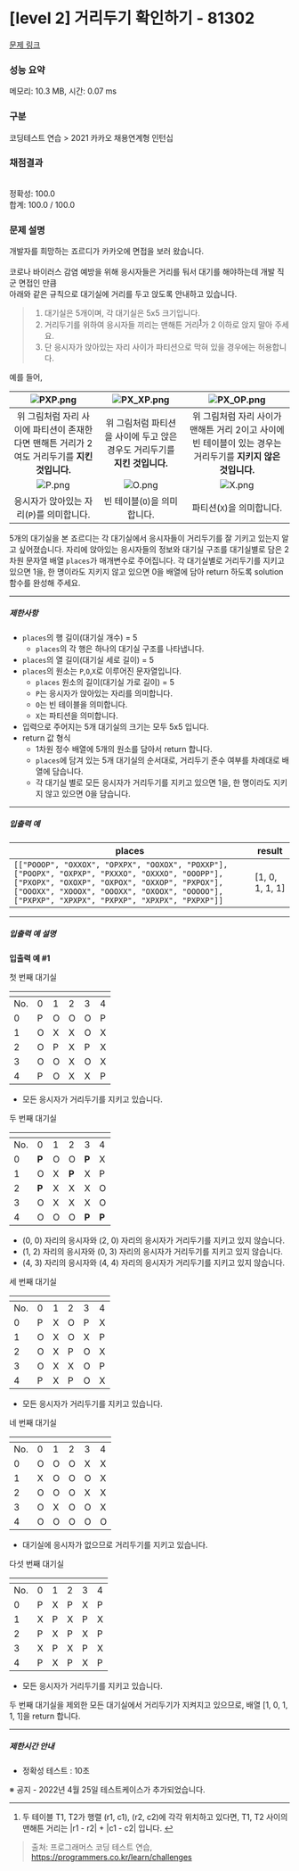 # [level 2] 거리두기 확인하기 - 81302 

[문제 링크](https://school.programmers.co.kr/learn/courses/30/lessons/81302) 

### 성능 요약

메모리: 10.3 MB, 시간: 0.07 ms

### 구분

코딩테스트 연습 > 2021 카카오 채용연계형 인턴십

### 채점결과

<br/>정확성: 100.0<br/>합계: 100.0 / 100.0

### 문제 설명

<p style="user-select: auto;">개발자를 희망하는 죠르디가 카카오에 면접을 보러 왔습니다.<br style="user-select: auto;"><br style="user-select: auto;">
코로나 바이러스 감염 예방을 위해 응시자들은 거리를 둬서 대기를 해야하는데 개발 직군 면접인 만큼<br style="user-select: auto;">
아래와 같은 규칙으로 대기실에 거리를 두고 앉도록 안내하고 있습니다.</p>

<blockquote style="user-select: auto;">
<ol style="user-select: auto;">
<li style="user-select: auto;">대기실은 5개이며, 각 대기실은 5x5 크기입니다.</li>
<li style="user-select: auto;">거리두기를 위하여 응시자들 끼리는 맨해튼 거리<sup id="fnref1" style="user-select: auto;"><a href="#fn1" style="user-select: auto;">1</a></sup>가 2 이하로 앉지 말아 주세요.</li>
<li style="user-select: auto;">단 응시자가 앉아있는 자리 사이가 파티션으로 막혀 있을 경우에는 허용합니다.</li>
</ol>
</blockquote>

<p style="user-select: auto;">예를 들어, </p>
<table class="table" style="user-select: auto;">
        <thead style="user-select: auto;"><tr style="user-select: auto;">
<th style="text-align: center; user-select: auto;"><img src="https://grepp-programmers.s3.ap-northeast-2.amazonaws.com/files/production/8c056cac-ec8f-435c-a49a-8125df055c5e/PXP.png" title="" alt="PXP.png" style="user-select: auto;"></th>
<th style="text-align: center; user-select: auto;"><img src="https://grepp-programmers.s3.ap-northeast-2.amazonaws.com/files/production/d611f66e-f9c4-4433-91ce-02887657fe7f/PX_XP.png" title="" alt="PX_XP.png" style="user-select: auto;"></th>
<th style="text-align: center; user-select: auto;"><img src="https://grepp-programmers.s3.ap-northeast-2.amazonaws.com/files/production/ed707158-0511-457b-9e1a-7dbf34a776a5/PX_OP.png" title="" alt="PX_OP.png" style="user-select: auto;"></th>
</tr>
</thead>
        <tbody style="user-select: auto;"><tr style="user-select: auto;">
<td style="text-align: center; user-select: auto;">위 그림처럼 자리 사이에 파티션이 존재한다면 맨해튼 거리가 2여도 거리두기를 <strong style="user-select: auto;">지킨 것입니다.</strong></td>
<td style="text-align: center; user-select: auto;">위 그림처럼 파티션을 사이에 두고 앉은 경우도 거리두기를 <strong style="user-select: auto;">지킨 것입니다.</strong></td>
<td style="text-align: center; user-select: auto;">위 그림처럼 자리 사이가 맨해튼 거리 2이고 사이에 빈 테이블이 있는 경우는 거리두기를 <strong style="user-select: auto;">지키지 않은 것입니다.</strong></td>
</tr>
<tr style="user-select: auto;">
<td style="text-align: center; user-select: auto;"><img src="https://grepp-programmers.s3.ap-northeast-2.amazonaws.com/files/production/4c548421-1c32-4947-af9e-a45c61501bc4/P.png" title="" alt="P.png" style="user-select: auto;"></td>
<td style="text-align: center; user-select: auto;"><img src="https://grepp-programmers.s3.ap-northeast-2.amazonaws.com/files/production/ce799a38-668a-4038-b32f-c515b8701262/O.png" title="" alt="O.png" style="user-select: auto;"></td>
<td style="text-align: center; user-select: auto;"><img src="https://grepp-programmers.s3.ap-northeast-2.amazonaws.com/files/production/91e8f98b-baeb-4f81-8cb6-5bafebebdcc7/X.png" title="" alt="X.png" style="user-select: auto;"></td>
</tr>
<tr style="user-select: auto;">
<td style="text-align: center; user-select: auto;">응시자가 앉아있는 자리(<code style="user-select: auto;">P</code>)를 의미합니다.</td>
<td style="text-align: center; user-select: auto;">빈 테이블(<code style="user-select: auto;">O</code>)을 의미합니다.</td>
<td style="text-align: center; user-select: auto;">파티션(<code style="user-select: auto;">X</code>)을 의미합니다.</td>
</tr>
</tbody>
      </table>
<p style="user-select: auto;">5개의 대기실을 본 죠르디는 각 대기실에서 응시자들이 거리두기를 잘 기키고 있는지 알고 싶어졌습니다. 자리에 앉아있는 응시자들의 정보와 대기실 구조를 대기실별로 담은 2차원 문자열 배열 <code style="user-select: auto;">places</code>가 매개변수로 주어집니다. 각 대기실별로 거리두기를 지키고 있으면 1을, 한 명이라도 지키지 않고 있으면 0을 배열에 담아 return 하도록 solution 함수를 완성해 주세요.</p>

<hr style="user-select: auto;">

<h5 style="user-select: auto;">제한사항</h5>

<ul style="user-select: auto;">
<li style="user-select: auto;"><code style="user-select: auto;">places</code>의 행 길이(대기실 개수) = 5

<ul style="user-select: auto;">
<li style="user-select: auto;"><code style="user-select: auto;">places</code>의 각 행은 하나의 대기실 구조를 나타냅니다.</li>
</ul></li>
<li style="user-select: auto;"><code style="user-select: auto;">places</code>의 열 길이(대기실 세로 길이) = 5</li>
<li style="user-select: auto;"><code style="user-select: auto;">places</code>의 원소는 <code style="user-select: auto;">P</code>,<code style="user-select: auto;">O</code>,<code style="user-select: auto;">X</code>로 이루어진 문자열입니다.

<ul style="user-select: auto;">
<li style="user-select: auto;"><code style="user-select: auto;">places</code> 원소의 길이(대기실 가로 길이) = 5</li>
<li style="user-select: auto;"><code style="user-select: auto;">P</code>는 응시자가 앉아있는 자리를 의미합니다.</li>
<li style="user-select: auto;"><code style="user-select: auto;">O</code>는 빈 테이블을 의미합니다.</li>
<li style="user-select: auto;"><code style="user-select: auto;">X</code>는 파티션을 의미합니다.</li>
</ul></li>
<li style="user-select: auto;">입력으로 주어지는 5개 대기실의 크기는 모두 5x5 입니다.</li>
<li style="user-select: auto;">return 값 형식

<ul style="user-select: auto;">
<li style="user-select: auto;">1차원 정수 배열에 5개의 원소를 담아서 return 합니다.</li>
<li style="user-select: auto;"><code style="user-select: auto;">places</code>에 담겨 있는 5개 대기실의 순서대로, 거리두기 준수 여부를 차례대로 배열에 담습니다.</li>
<li style="user-select: auto;">각 대기실 별로 모든 응시자가 거리두기를 지키고 있으면 1을, 한 명이라도 지키지 않고 있으면 0을 담습니다.</li>
</ul></li>
</ul>

<hr style="user-select: auto;">

<h5 style="user-select: auto;">입출력 예</h5>
<table class="table" style="user-select: auto;">
        <thead style="user-select: auto;"><tr style="user-select: auto;">
<th style="user-select: auto;">places</th>
<th style="user-select: auto;">result</th>
</tr>
</thead>
        <tbody style="user-select: auto;"><tr style="user-select: auto;">
<td style="user-select: auto;"><code style="user-select: auto;">[["POOOP", "OXXOX", "OPXPX", "OOXOX", "POXXP"], ["POOPX", "OXPXP", "PXXXO", "OXXXO", "OOOPP"], ["PXOPX", "OXOXP", "OXPOX", "OXXOP", "PXPOX"], ["OOOXX", "XOOOX", "OOOXX", "OXOOX", "OOOOO"], ["PXPXP", "XPXPX", "PXPXP", "XPXPX", "PXPXP"]]</code></td>
<td style="user-select: auto;">[1, 0, 1, 1, 1]</td>
</tr>
</tbody>
      </table>
<hr style="user-select: auto;">

<h5 style="user-select: auto;">입출력 예 설명</h5>

<p style="user-select: auto;"><strong style="user-select: auto;">입출력 예 #1</strong></p>

<p style="user-select: auto;">첫 번째 대기실</p>
<table class="table" style="user-select: auto;">
        <thead style="user-select: auto;"><tr style="user-select: auto;">
<th style="user-select: auto;"></th>
<th style="user-select: auto;"></th>
<th style="user-select: auto;"></th>
<th style="user-select: auto;"></th>
<th style="user-select: auto;"></th>
<th style="user-select: auto;"></th>
</tr>
</thead>
        <tbody style="user-select: auto;"><tr style="user-select: auto;">
<td style="user-select: auto;">No.</td>
<td style="user-select: auto;">0</td>
<td style="user-select: auto;">1</td>
<td style="user-select: auto;">2</td>
<td style="user-select: auto;">3</td>
<td style="user-select: auto;">4</td>
</tr>
<tr style="user-select: auto;">
<td style="user-select: auto;">0</td>
<td style="user-select: auto;">P</td>
<td style="user-select: auto;">O</td>
<td style="user-select: auto;">O</td>
<td style="user-select: auto;">O</td>
<td style="user-select: auto;">P</td>
</tr>
<tr style="user-select: auto;">
<td style="user-select: auto;">1</td>
<td style="user-select: auto;">O</td>
<td style="user-select: auto;">X</td>
<td style="user-select: auto;">X</td>
<td style="user-select: auto;">O</td>
<td style="user-select: auto;">X</td>
</tr>
<tr style="user-select: auto;">
<td style="user-select: auto;">2</td>
<td style="user-select: auto;">O</td>
<td style="user-select: auto;">P</td>
<td style="user-select: auto;">X</td>
<td style="user-select: auto;">P</td>
<td style="user-select: auto;">X</td>
</tr>
<tr style="user-select: auto;">
<td style="user-select: auto;">3</td>
<td style="user-select: auto;">O</td>
<td style="user-select: auto;">O</td>
<td style="user-select: auto;">X</td>
<td style="user-select: auto;">O</td>
<td style="user-select: auto;">X</td>
</tr>
<tr style="user-select: auto;">
<td style="user-select: auto;">4</td>
<td style="user-select: auto;">P</td>
<td style="user-select: auto;">O</td>
<td style="user-select: auto;">X</td>
<td style="user-select: auto;">X</td>
<td style="user-select: auto;">P</td>
</tr>
</tbody>
      </table>
<ul style="user-select: auto;">
<li style="user-select: auto;">모든 응시자가 거리두기를 지키고 있습니다.</li>
</ul>

<p style="user-select: auto;">두 번째 대기실</p>
<table class="table" style="user-select: auto;">
        <thead style="user-select: auto;"><tr style="user-select: auto;">
<th style="user-select: auto;"></th>
<th style="user-select: auto;"></th>
<th style="user-select: auto;"></th>
<th style="user-select: auto;"></th>
<th style="user-select: auto;"></th>
<th style="user-select: auto;"></th>
</tr>
</thead>
        <tbody style="user-select: auto;"><tr style="user-select: auto;">
<td style="user-select: auto;">No.</td>
<td style="user-select: auto;">0</td>
<td style="user-select: auto;">1</td>
<td style="user-select: auto;">2</td>
<td style="user-select: auto;">3</td>
<td style="user-select: auto;">4</td>
</tr>
<tr style="user-select: auto;">
<td style="user-select: auto;">0</td>
<td style="user-select: auto;"><strong style="user-select: auto;">P</strong></td>
<td style="user-select: auto;">O</td>
<td style="user-select: auto;">O</td>
<td style="user-select: auto;"><strong style="user-select: auto;">P</strong></td>
<td style="user-select: auto;">X</td>
</tr>
<tr style="user-select: auto;">
<td style="user-select: auto;">1</td>
<td style="user-select: auto;">O</td>
<td style="user-select: auto;">X</td>
<td style="user-select: auto;"><strong style="user-select: auto;">P</strong></td>
<td style="user-select: auto;">X</td>
<td style="user-select: auto;">P</td>
</tr>
<tr style="user-select: auto;">
<td style="user-select: auto;">2</td>
<td style="user-select: auto;"><strong style="user-select: auto;">P</strong></td>
<td style="user-select: auto;">X</td>
<td style="user-select: auto;">X</td>
<td style="user-select: auto;">X</td>
<td style="user-select: auto;">O</td>
</tr>
<tr style="user-select: auto;">
<td style="user-select: auto;">3</td>
<td style="user-select: auto;">O</td>
<td style="user-select: auto;">X</td>
<td style="user-select: auto;">X</td>
<td style="user-select: auto;">X</td>
<td style="user-select: auto;">O</td>
</tr>
<tr style="user-select: auto;">
<td style="user-select: auto;">4</td>
<td style="user-select: auto;">O</td>
<td style="user-select: auto;">O</td>
<td style="user-select: auto;">O</td>
<td style="user-select: auto;"><strong style="user-select: auto;">P</strong></td>
<td style="user-select: auto;"><strong style="user-select: auto;">P</strong></td>
</tr>
</tbody>
      </table>
<ul style="user-select: auto;">
<li style="user-select: auto;">(0, 0) 자리의 응시자와 (2, 0) 자리의 응시자가 거리두기를 지키고 있지 않습니다.</li>
<li style="user-select: auto;">(1, 2) 자리의 응시자와 (0, 3) 자리의 응시자가 거리두기를 지키고 있지 않습니다.</li>
<li style="user-select: auto;">(4, 3) 자리의 응시자와 (4, 4) 자리의 응시자가 거리두기를 지키고 있지 않습니다.</li>
</ul>

<p style="user-select: auto;">세 번째 대기실</p>
<table class="table" style="user-select: auto;">
        <thead style="user-select: auto;"><tr style="user-select: auto;">
<th style="user-select: auto;"></th>
<th style="user-select: auto;"></th>
<th style="user-select: auto;"></th>
<th style="user-select: auto;"></th>
<th style="user-select: auto;"></th>
<th style="user-select: auto;"></th>
</tr>
</thead>
        <tbody style="user-select: auto;"><tr style="user-select: auto;">
<td style="user-select: auto;">No.</td>
<td style="user-select: auto;">0</td>
<td style="user-select: auto;">1</td>
<td style="user-select: auto;">2</td>
<td style="user-select: auto;">3</td>
<td style="user-select: auto;">4</td>
</tr>
<tr style="user-select: auto;">
<td style="user-select: auto;">0</td>
<td style="user-select: auto;">P</td>
<td style="user-select: auto;">X</td>
<td style="user-select: auto;">O</td>
<td style="user-select: auto;">P</td>
<td style="user-select: auto;">X</td>
</tr>
<tr style="user-select: auto;">
<td style="user-select: auto;">1</td>
<td style="user-select: auto;">O</td>
<td style="user-select: auto;">X</td>
<td style="user-select: auto;">O</td>
<td style="user-select: auto;">X</td>
<td style="user-select: auto;">P</td>
</tr>
<tr style="user-select: auto;">
<td style="user-select: auto;">2</td>
<td style="user-select: auto;">O</td>
<td style="user-select: auto;">X</td>
<td style="user-select: auto;">P</td>
<td style="user-select: auto;">O</td>
<td style="user-select: auto;">X</td>
</tr>
<tr style="user-select: auto;">
<td style="user-select: auto;">3</td>
<td style="user-select: auto;">O</td>
<td style="user-select: auto;">X</td>
<td style="user-select: auto;">X</td>
<td style="user-select: auto;">O</td>
<td style="user-select: auto;">P</td>
</tr>
<tr style="user-select: auto;">
<td style="user-select: auto;">4</td>
<td style="user-select: auto;">P</td>
<td style="user-select: auto;">X</td>
<td style="user-select: auto;">P</td>
<td style="user-select: auto;">O</td>
<td style="user-select: auto;">X</td>
</tr>
</tbody>
      </table>
<ul style="user-select: auto;">
<li style="user-select: auto;">모든 응시자가 거리두기를 지키고 있습니다.</li>
</ul>

<p style="user-select: auto;">네 번째 대기실</p>
<table class="table" style="user-select: auto;">
        <thead style="user-select: auto;"><tr style="user-select: auto;">
<th style="user-select: auto;"></th>
<th style="user-select: auto;"></th>
<th style="user-select: auto;"></th>
<th style="user-select: auto;"></th>
<th style="user-select: auto;"></th>
<th style="user-select: auto;"></th>
</tr>
</thead>
        <tbody style="user-select: auto;"><tr style="user-select: auto;">
<td style="user-select: auto;">No.</td>
<td style="user-select: auto;">0</td>
<td style="user-select: auto;">1</td>
<td style="user-select: auto;">2</td>
<td style="user-select: auto;">3</td>
<td style="user-select: auto;">4</td>
</tr>
<tr style="user-select: auto;">
<td style="user-select: auto;">0</td>
<td style="user-select: auto;">O</td>
<td style="user-select: auto;">O</td>
<td style="user-select: auto;">O</td>
<td style="user-select: auto;">X</td>
<td style="user-select: auto;">X</td>
</tr>
<tr style="user-select: auto;">
<td style="user-select: auto;">1</td>
<td style="user-select: auto;">X</td>
<td style="user-select: auto;">O</td>
<td style="user-select: auto;">O</td>
<td style="user-select: auto;">O</td>
<td style="user-select: auto;">X</td>
</tr>
<tr style="user-select: auto;">
<td style="user-select: auto;">2</td>
<td style="user-select: auto;">O</td>
<td style="user-select: auto;">O</td>
<td style="user-select: auto;">O</td>
<td style="user-select: auto;">X</td>
<td style="user-select: auto;">X</td>
</tr>
<tr style="user-select: auto;">
<td style="user-select: auto;">3</td>
<td style="user-select: auto;">O</td>
<td style="user-select: auto;">X</td>
<td style="user-select: auto;">O</td>
<td style="user-select: auto;">O</td>
<td style="user-select: auto;">X</td>
</tr>
<tr style="user-select: auto;">
<td style="user-select: auto;">4</td>
<td style="user-select: auto;">O</td>
<td style="user-select: auto;">O</td>
<td style="user-select: auto;">O</td>
<td style="user-select: auto;">O</td>
<td style="user-select: auto;">O</td>
</tr>
</tbody>
      </table>
<ul style="user-select: auto;">
<li style="user-select: auto;">대기실에 응시자가 없으므로 거리두기를 지키고 있습니다.</li>
</ul>

<p style="user-select: auto;">다섯 번째 대기실</p>
<table class="table" style="user-select: auto;">
        <thead style="user-select: auto;"><tr style="user-select: auto;">
<th style="user-select: auto;"></th>
<th style="user-select: auto;"></th>
<th style="user-select: auto;"></th>
<th style="user-select: auto;"></th>
<th style="user-select: auto;"></th>
<th style="user-select: auto;"></th>
</tr>
</thead>
        <tbody style="user-select: auto;"><tr style="user-select: auto;">
<td style="user-select: auto;">No.</td>
<td style="user-select: auto;">0</td>
<td style="user-select: auto;">1</td>
<td style="user-select: auto;">2</td>
<td style="user-select: auto;">3</td>
<td style="user-select: auto;">4</td>
</tr>
<tr style="user-select: auto;">
<td style="user-select: auto;">0</td>
<td style="user-select: auto;">P</td>
<td style="user-select: auto;">X</td>
<td style="user-select: auto;">P</td>
<td style="user-select: auto;">X</td>
<td style="user-select: auto;">P</td>
</tr>
<tr style="user-select: auto;">
<td style="user-select: auto;">1</td>
<td style="user-select: auto;">X</td>
<td style="user-select: auto;">P</td>
<td style="user-select: auto;">X</td>
<td style="user-select: auto;">P</td>
<td style="user-select: auto;">X</td>
</tr>
<tr style="user-select: auto;">
<td style="user-select: auto;">2</td>
<td style="user-select: auto;">P</td>
<td style="user-select: auto;">X</td>
<td style="user-select: auto;">P</td>
<td style="user-select: auto;">X</td>
<td style="user-select: auto;">P</td>
</tr>
<tr style="user-select: auto;">
<td style="user-select: auto;">3</td>
<td style="user-select: auto;">X</td>
<td style="user-select: auto;">P</td>
<td style="user-select: auto;">X</td>
<td style="user-select: auto;">P</td>
<td style="user-select: auto;">X</td>
</tr>
<tr style="user-select: auto;">
<td style="user-select: auto;">4</td>
<td style="user-select: auto;">P</td>
<td style="user-select: auto;">X</td>
<td style="user-select: auto;">P</td>
<td style="user-select: auto;">X</td>
<td style="user-select: auto;">P</td>
</tr>
</tbody>
      </table>
<ul style="user-select: auto;">
<li style="user-select: auto;">모든 응시자가 거리두기를 지키고 있습니다.</li>
</ul>

<p style="user-select: auto;">두 번째 대기실을 제외한 모든 대기실에서 거리두기가 지켜지고 있으므로, 배열 [1, 0, 1, 1, 1]을 return 합니다.</p>

<hr style="user-select: auto;">

<h5 style="user-select: auto;">제한시간 안내</h5>

<ul style="user-select: auto;">
<li style="user-select: auto;">정확성 테스트 : 10초</li>
</ul>

<p style="user-select: auto;">※ 공지 - 2022년 4월 25일 테스트케이스가 추가되었습니다.</p>

<div class="footnotes" style="user-select: auto;">
<hr style="user-select: auto;">
<ol style="user-select: auto;">

<li id="fn1" style="user-select: auto;">
<p style="user-select: auto;">두 테이블 T1, T2가 행렬 (r1, c1), (r2, c2)에 각각 위치하고 있다면, T1, T2 사이의 맨해튼 거리는 |r1 - r2| + |c1 - c2| 입니다.&nbsp;<a href="#fnref1" style="user-select: auto;">↩</a></p>
</li>

</ol>
</div>


> 출처: 프로그래머스 코딩 테스트 연습, https://programmers.co.kr/learn/challenges